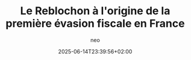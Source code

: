 ---
layout: post
title: "Le Reblochon à l'origine de la première évasion fiscale en France"
link: "https://www.youtube.com/shorts/KCgs8BME-s8"
author: neo
published_date: 23/02/2025
description: "Saviez-vous que le Reblochon aurait été inventé pour échapper au fisc ? On vous explique !"
language: fr
categories: "Vidéos"
tags: "fromage"
og-tags: "fromage"
date: "2025-06-14T23:39:56+02:00"
permalink: /:categories/:year/:month/:day/:title/
---